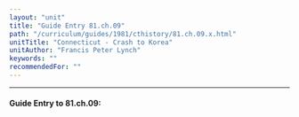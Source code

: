 ```yaml
---
layout: "unit"
title: "Guide Entry 81.ch.09"
path: "/curriculum/guides/1981/cthistory/81.ch.09.x.html"
unitTitle: "Connecticut - Crash to Korea"
unitAuthor: "Francis Peter Lynch"
keywords: ""
recommendedFor: ""
---
```

<body>
<hr/>
<h4>
Guide Entry to 81.ch.09:
</h4>
<p>
</p>
</body>